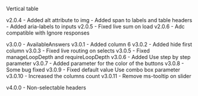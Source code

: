 Vertical table

v2.0.4 - Added alt attribute to img
       - Added span to labels and table headers
       - Added aria-labels to inputs
v2.0.5 - Fixed live sum on load
v2.0.6 - Adc compatible with Ignore responses

v3.0.0 - AvailableAnswers
v3.0.1 - Added column 6
v3.0.2 - Added hide first column
v3.0.3 - Fixed live routing on selects
v3.0.5 - Fixed manageLoopDepth and requireLoopDepth
v3.0.6 - Added Use step by step parameter
v3.0.7 - Added parameter for the color of the buttons
v3.0.8 - Some bug fixed
v3.0.9 - Fixed default value Use combo box parameter
v3.0.10 - Increased the columns count
v3.0.11 - Remove ms-tooltip on slider

v4.0.0 - Non-selectable headers
